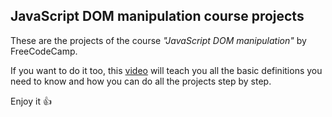 ## JavaScript DOM manipulation course projects

These are the projects of the course *"JavaScript DOM manipulation"* by FreeCodeCamp.

If you want to do it too, this [video](https://github.com/Asabeneh/30-Days-Of-JavaScript/tree/master) will teach you all the basic definitions you need to know and how you can do all the projects step by step. 

Enjoy it 👍